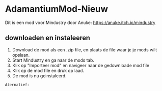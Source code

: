 # AdamantiumMod-Nieuw
Dit is een mod voor Mindustry door Anuke: https://anuke.itch.io/mindustry

## downloaden en instaleeren
1. Download de mod als een .zip file, en plaats de file waar je je mods wilt opslaan.
2. Start Mindustry en ga naar de mods tab.
3. Klik op "Importeer mod" en navigeer naar de gedownloade mod file
4. Klik op de mod file en druk op laad.
5. De mod is nu geinstaleerd.

```
Aternatief:
```
